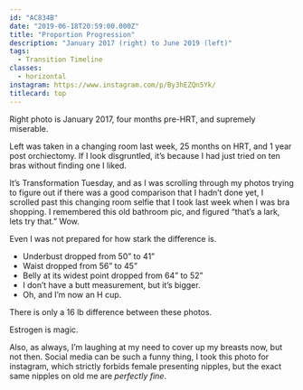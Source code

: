 ```yaml
---
id: "AC834B"
date: "2019-06-18T20:59:00.000Z"
title: "Proportion Progression"
description: "January 2017 (right) to June 2019 (left)"
tags:
  - Transition Timeline
classes:
  - horizontal
instagram: https://www.instagram.com/p/By3hEZQn5Yk/
titlecard: top
---
```

Right photo is January 2017, four months pre-HRT, and supremely miserable.

Left was taken in a changing room last week, 25 months on HRT, and 1 year post orchiectomy. If I look disgruntled, it’s because I had just tried on ten bras without finding one I liked.

It’s Transformation Tuesday, and as I was scrolling through my photos trying to figure out if there was a good comparison that I hadn’t done yet, I scrolled past this changing room selfie that I took last week when I was bra shopping. I remembered this old bathroom pic, and figured “that’s a lark, lets try that.” Wow.

Even I was not prepared for how stark the difference is.

- Underbust dropped from 50” to 41”
- Waist dropped from 56” to 45”
- Belly at its widest point dropped from 64” to 52”
- I don’t have a butt measurement, but it’s bigger.
- Oh, and I’m now an H cup.

There is only a 16 lb difference between these photos.

Estrogen is magic.

Also, as always, I’m laughing at my need to cover up my breasts now, but not then.  Social media can be such a funny thing, I took this photo for instagram, which strictly forbids female presenting nipples, but the exact same nipples on old me are *perfectly fine*.
